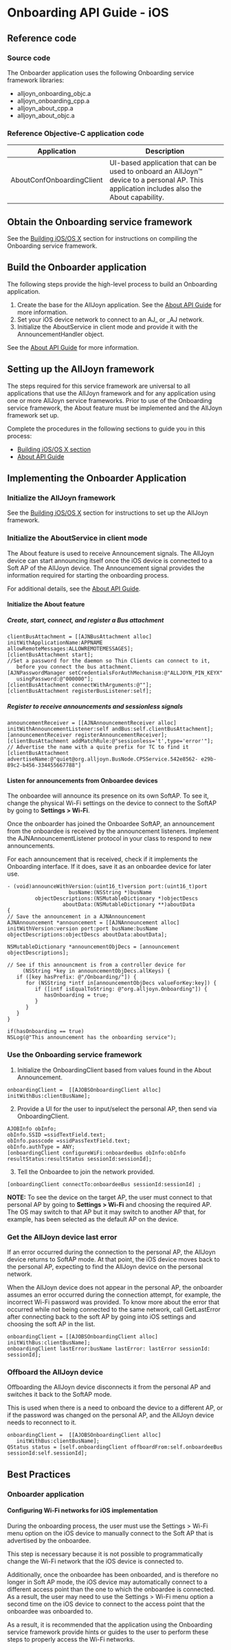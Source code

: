 # Onboarding API Guide - iOS

## Reference code

### Source code

The Onboarder application uses the following Onboarding 
service framework libraries:

* alljoyn_onboarding_objc.a
* alljoyn_onboarding_cpp.a
* alljoyn_about_cpp.a
* alljoyn_about_objc.a

### Reference Objective-C application code

| Application | Description |
|---|---|
| AboutConfOnboardingClient | UI-based application that can be used to onboard an AllJoyn&trade; device to a personal AP. This application includes also the About capability. |

## Obtain the Onboarding service framework

See the [Building iOS/OS X][building-ios] section for
instructions on compiling the Onboarding service framework.

## Build the Onboarder application

The following steps provide the high-level process to build an 
Onboarding application.

1. Create the base for the AllJoyn application. See the 
[About API Guide][about-api-guide-ios] for more information.
2. Set your iOS device network to connect to an AJ_ or _AJ network.
3. Initialize the AboutService in client mode and provide it 
with the AnnouncementHandler object.

See the [About API Guide][about-api-guide-ios] for more information.

## Setting up the AllJoyn framework

The steps required for this service framework are universal 
to all applications that use the AllJoyn framework and for 
any application using one or more AllJoyn service frameworks. 
Prior to use of the Onboarding service framework, the About 
feature must be implemented and the AllJoyn framework set up.

Complete the procedures in the following sections to guide 
you in this process:

* [Building iOS/OS X section][building-ios]
* [About API Guide][about-api-guide-ios]

## Implementing the Onboarder Application

### Initialize the AllJoyn framework

See the [Building iOS/OS X][building-ios] section for 
instructions to set up the AllJoyn framework.

### Initialize the AboutService in client mode

The About feature is used to receive Announcement signals. 
The AllJoyn device can start announcing itself once the iOS 
device is connected to a Soft AP of the AllJoyn device. The 
Announcement signal provides the information required for 
starting the onboarding process.

For additional details, see the [About API Guide][about-api-guide-ios].

#### Initialize the About feature

##### Create, start, connect, and register a Bus attachment

```objc
clientBusAttachment = [[AJNBusAttachment alloc] initWithApplicationName:APPNAME
allowRemoteMessages:ALLOWREMOTEMESSAGES]; 
[clientBusAttachment start];
//Set a password for the daemon so Thin Clients can connect to it, 
   before you connect the bus attachment.
[AJNPasswordManager setCredentialsForAuthMechanism:@"ALLJOYN_PIN_KEYX" 
   usingPassword:@"000000"];
[clientBusAttachment connectWithArguments:@""]; 
[clientBusAttachment registerBusListener:self];
```

##### Register to receive announcements and sessionless signals

```objc
announcementReceiver = [[AJNAnnouncementReceiver alloc] 
initWithAnnouncementListener:self andBus:self.clientBusAttachment]; 
[announcementReceiver registerAnnouncementReceiver]; 
[clientBusAttachment addMatchRule:@"sessionless='t',type='error'"];
// Advertise the name with a quite prefix for TC to find it
[clientBusAttachment advertiseName:@"quiet@org.alljoyn.BusNode.CPSService.542e8562- e29b-89c2-b456-334455667788"]
```

#### Listen for announcements from Onboardee devices

The onboardee will announce its presence on its own SoftAP. 
To see it, change the physical Wi-Fi settings on the device 
to connect to the SoftAP by going to **Settings > Wi-Fi**.

Once the onboarder has joined the Onboardee SoftAP, an 
announcement from the onboardee is received by the announcement 
listeners. Implement the AJNAnnouncementListener protocol in 
your class to respond to new announcements.

For each announcement that is received, check if it implements 
the Onboarding interface. If it does, save it as an onboardee 
device for later use.

```objc
- (void)announceWithVersion:(uint16_t)version port:(uint16_t)port
                    busName:(NSString *)busName 
         objectDescriptions:(NSMutableDictionary *)objectDescs
                  aboutData:(NSMutableDictionary **)aboutData
{
// Save the announcement in a AJNAnnouncement 
AJNAnnouncement *announcement = [[AJNAnnouncement alloc] 
initWithVersion:version port:port busName:busName 
objectDescriptions:objectDescs aboutData:aboutData];

NSMutableDictionary *announcementObjDecs = [announcement objectDescriptions];

// See if this announcment is from a controller device for 
     (NSString *key in announcementObjDecs.allKeys) {
   if ([key hasPrefix: @"/Onboarding/"]) {
      for (NSString *intf in[announcementObjDecs valueForKey:key]) {
         if ([intf isEqualToString: @"org.alljoyn.Onboarding"]) {
            hasOnboarding = true;
         }
      }
   }
}

if(hasOnboarding == true)
NSLog(@"This announcement has the onboarding service");
```

### Use the Onboarding service framework

1. Initialize the OnboardingClient based from values found 
in the About Announcement.

```objc
onboardingClient =	[[AJOBSOnboardingClient alloc]
initWithBus:clientBusName];
```

2. Provide a UI for the user to input/select the personal AP, 
then send via OnboardingClient.

```objc
AJOBInfo obInfo;
obInfo.SSID =ssidTextField.text; 
obInfo.passcode =ssidPassTextField.text; 
obInfo.authType = ANY;
[onboardingClient configureWiFi:onboardeeBus obInfo:obInfo 
resultStatus:resultStatus sessionId:sessionId];
```

3. Tell the Onboardee to join the network provided.

```objc
[onboardingClient connectTo:onboardeeBus sessionId:sessionId] ;
```

**NOTE:** To see the device on the target AP, the user must connect 
to that personal AP by going to **Settings > Wi-Fi** and 
choosing the required AP. The OS may switch to that AP but 
it may switch to another AP that, for example, has been selected 
as the default AP on the device.

### Get the AllJoyn device last error

If an error occurred during the connection to the personal AP, 
the AllJoyn device returns to SoftAP mode. At that point, 
the iOS device moves back to the personal AP, expecting to 
find the AllJoyn device on the personal network.

When the AllJoyn device does not appear in the personal AP, 
the onboarder assumes an error occurred during the connection 
attempt, for example, the incorrect Wi-Fi password was provided. 
To know more about the error that occurred while not being 
connected to the same network, call GetLastError after connecting 
back to the soft AP by going into iOS settings and choosing 
the soft AP in the list.

```objc
onboardingClient = [[AJOBSOnboardingClient alloc] initWithBus:clientBusName];
onboardingClient lastError:busName lastError: lastError sessionId: sessionId];
```

### Offboard the AllJoyn device

Offboarding the AllJoyn device disconnects it from the personal 
AP and switches it back to the SoftAP mode.

This is used when there is a need to onboard the device to a 
different AP, or if the password was changed on the personal AP, 
and the AllJoyn device needs to reconnect to it.

```objc
onboardingClient =	[[AJOBSOnboardingClient alloc] 
   initWithBus:clientBusName]; 
QStatus status = [self.onboardingClient offboardFrom:self.onboardeeBus sessionId:self.sessionId];
```

## Best Practices

### Onboarder application

#### Configuring Wi-Fi networks for iOS implementation

During the onboarding process, the user must use the Settings > Wi-Fi 
menu option on the iOS device to manually connect to the Soft AP 
that is advertised by the onboardee.
 
This step is necessary because it is not possible to programmatically 
change the Wi-Fi network that the iOS device is connected to.

Additionally, once the onboardee has been onboarded, and is 
therefore no longer in Soft AP mode, the iOS device may automatically 
connect to a different access point than the one to which the 
onboardee is connected. As a result, the user may need to use 
the Settings > Wi-Fi menu option a second time on the iOS 
device to connect to the access point that the onboardee 
was onboarded to.

As a result, it is recommended that the application using the 
Onboarding service framework provide hints or guides to the user 
to perform these steps to properly access the Wi-Fi networks.

[building-ios]: /develop/building/ios-osx
[about-api-guide-ios]: /develop/api-guide/about/ios